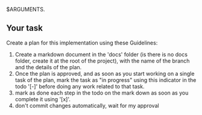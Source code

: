 $ARGUMENTS.

## Your task

Create a plan for this implementation using these Guidelines:

1. Create a markdown document in the 'docs' folder (is there is no docs folder, create it at the root of the project), with the name of the branch and the details of the plan.
2. Once the plan is approved, and as soon as you start working on a single task of the plan, mark the task as "in progress" using this indicator in the todo '[-]' before doing any work related to that task.
3. mark as done each step in the todo on the mark down as soon as you complete it using '[x]'.
4. don't commit changes automatically, wait for my approval
